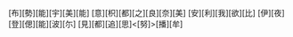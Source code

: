 [布][勢][能][宇][美][能] [意][枳][都][之][良][奈][美] [安][利][我][欲][比] [伊][夜][登][偲][能][波][尓] [見][都][追][思]<[努]>[播][牟]
